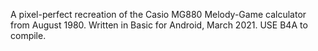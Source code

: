 A pixel-perfect recreation of the Casio MG880 Melody-Game calculator from August 1980.
Written in Basic for Android, March 2021.
USE B4A to compile.
